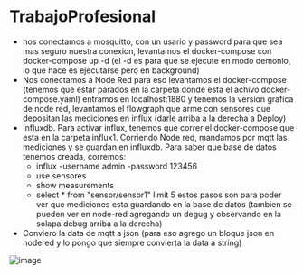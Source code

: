 # TrabajoProfesional

- nos conectamos a mosquitto, con un usario y password para que sea mas seguro nuestra conexion, levantamos el docker-compose con docker-compose up -d (el -d es para que se ejecute en modo demonio, lo que hace es ejecutarse pero en background)
- Nos conectamos a Node Red para eso levantamos el docker-compose (tenemos que estar parados en la carpeta donde esta el achivo docker-compose.yaml)
entramos en localhost:1880 y tenemos la version grafica de node red, levantamos el flowgraph que arme con sensores que depositan las mediciones en influx (darle arriba a la derecha a Deploy)
- Influxdb. Para activar influx, tenemos que correr el docker-compose que esta en la carpeta influx1. Corriendo Node red, mandamos por mqtt las mediciones y se guardan en influxdb. Para saber que base de datos tenemos creada, corremos:
  * influx -username admin -password 123456
  * use sensores
  * show measurements
  * select * from "sensor/sensor1" limit 5
estos pasos son para poder ver que mediciones esta guardando en la base de datos (tambien se pueden ver en node-red agregando un degug y observando en la solapa debug arriba a la derecha)
- Conviero la data de mqtt a json (para eso agrego un bloque json en nodered y lo pongo que siempre convierta la data a string)

![image](https://user-images.githubusercontent.com/32024224/174883967-b782003d-ea5c-4e4a-afd6-e3c8d68ad140.png)
